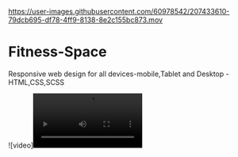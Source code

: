 

https://user-images.githubusercontent.com/60978542/207433610-79dcb695-df78-4ff9-8138-8e2c155bc873.mov

# Fitness-Space

Responsive web design for all devices-mobile,Tablet and Desktop - HTML,CSS,SCSS

![video]<video src="./Fitness.mov" width="220" autoplay></video>
